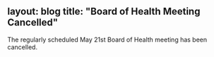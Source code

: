
layout: blog
title: "Board of Health Meeting Cancelled"
---

The regularly scheduled May 21st Board of Health meeting has been cancelled. 
